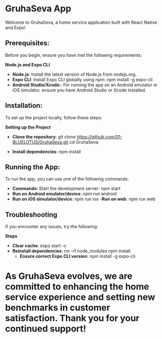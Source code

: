 # GruhaSeva App

Welcome to GruhaSeva, a home service application built with React Native and Expo!

## Prerequisites: 

Before you begin, ensure you have met the following requirements:

**Node.js and Expo CLI**
- **Node.js**: Install the latest version of Node.js from nodejs.org.
- **Expo CLI**: Install Expo CLI globally using npm: npm install -g expo-cli
- **Android Studio/Xcode:**: For running the app on an Android emulator or iOS simulator, ensure you have Android Studio or Xcode installed.

## Installation:

To set up the project locally, follow these steps:

**Setting up the Project**

- **Clone the repository**: 
git clone https://github.com/01-BLUELOTUS/GruhaSeva.git
cd GruhaSeva

- **Install dependencies**:
npm install

## Running the App:

To run the app, you can use one of the following commands:

- **Commands**: Start the development server: npm start
- **Run on Android emulator/device**: npm run android
- **Run on iOS simulator/device**: npm run ios
-**Run on web**: npm run web

## Troubleshooting


If you encounter any issues, try the following:

**Steps**

- **Clear cache**: expo start -c
- **Reinstall dependencies**: rm -rf node_modules
                              npm install
  - **Ensure correct Expo CLI version**: npm install -g expo-cli



<h1>As GruhaSeva evolves, we are committed to enhancing the home service experience and setting new benchmarks in customer satisfaction. Thank you for your continued support!<h1/>

